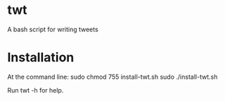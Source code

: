twt
===

A bash script for writing tweets

# Installation

At the command line:
sudo chmod 755 install-twt.sh
sudo ./install-twt.sh

Run 
twt -h 
for help.
